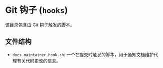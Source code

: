 # Git 钩子 (`hooks`)

该目录包含由 Git 钩子触发的脚本。

## 文件结构

- `docs_maintainer_hook.sh`: 一个在提交时触发的脚本，用于通知文档维护代理有关代码更改的信息。
